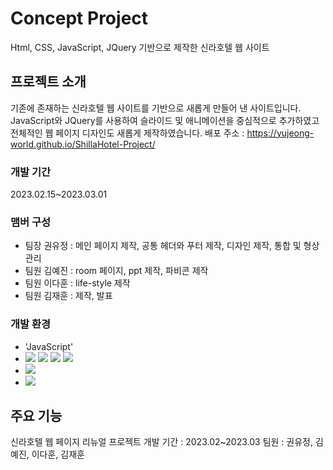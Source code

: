 # Concept Project
Html, CSS, JavaScript, JQuery 기반으로 제작한 신라호텔 웹 사이트

## 프로젝트 소개
기존에 존재하는 신라호텔 웹 사이트를 기반으로 새롭게 만들어 낸 사이트입니다.
JavaScript와 JQuery를 사용하여 슬라이드 및 애니메이션을 중심적으로 추가하였고 전체적인 웹 페이지 디자인도 새롭게 제작하였습니다.
배포 주소 : <https://yujeong-world.github.io/ShillaHotel-Project/>

### 개발 기간
2023.02.15~2023.03.01

### 맴버 구성
- 팀장 권유정 : 메인 페이지 제작, 공통 헤더와 푸터 제작, 디자인 제작, 통합 및 형상관리
- 팀원 김예진 : room 페이지, ppt 제작, 파비콘 제작
- 팀원 이다훈 : life-style 제작
- 팀원 김재훈 : 제작, 발표

### 개발 환경
- 'JavaScript'
- <img src="https://img.shields.io/badge/html5-E34F26?style=for-the-badge&logo=html5&logoColor=white"> 
  <img src="https://img.shields.io/badge/css-1572B6?style=for-the-badge&logo=css3&logoColor=white"> 
  <img src="https://img.shields.io/badge/javascript-F7DF1E?style=for-the-badge&logo=javascript&logoColor=black"> 
  <img src="https://img.shields.io/badge/jquery-0769AD?style=for-the-badge&logo=jquery&logoColor=white">
-  <img src="https://img.shields.io/badge/github-181717?style=for-the-badge&logo=github&logoColor=white">
- <img src="https://img.shields.io/badge/visualcode-#007ACC?style=for-the-badge&logo=visualstudiocode&logoColor=white">

## 주요 기능

신라호텔 웹 페이지 리뉴얼 프로젝트
개발 기간 : 2023.02~2023.03
팀원 : 권유정, 김예진, 이다훈, 김재훈


